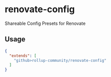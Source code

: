 # renovate-config

Shareable Config Presets for Renovate

## Usage

```json
{
  "extends": [
    "github>rollup-community/renovate-config"
  ]
}
```
